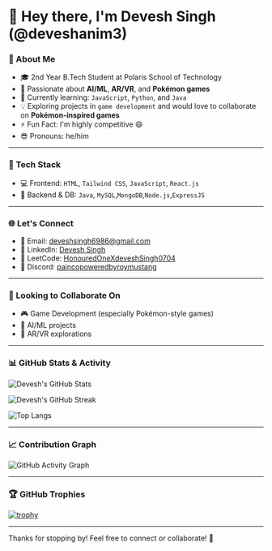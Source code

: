 # 👋 Hey there, I'm Devesh Singh (@deveshanim3)

### 🧠 About Me
- 🎓 2nd Year B.Tech Student at Polaris School of Technology  
- 👀 Passionate about **AI/ML**, **AR/VR**, and **Pokémon games**  
- 🌱 Currently learning: `JavaScript`, `Python`, and `Java`  
- 💡 Exploring projects in `game development` and would love to collaborate on **Pokémon-inspired games**  
- ⚡ Fun Fact: I'm highly competitive 😄  
- 😎 Pronouns: he/him

---

### 🔧 Tech Stack
- 💻 Frontend: `HTML`, `Tailwind CSS`, `JavaScript`, `React.js`  
- 🧩 Backend & DB: `Java`, `MySQL`,`MongoDB`,`Node.js`,`ExpressJS`  

---

### 🌐 Let's Connect
- 📧 Email: [deveshsingh6986@gmail.com](mailto:deveshsingh6986@gmail.com)  
- 💼 LinkedIn: [Devesh Singh](https://www.linkedin.com/in/devesh-singh-542483318/)  
- 🧩 LeetCode: [HonouredOneXdeveshSingh0704](https://leetcode.com/u/HonouredOneXdeveshSingh0704/)  
- 💬 Discord: [paincopoweredbyroymustang
](https://discord.com/users/720206814972477482)  

---

### 🤝 Looking to Collaborate On
- 🎮 Game Development (especially Pokémon-style games)
- 🤖 AI/ML projects
- 🧠 AR/VR explorations

---

### 📊 GitHub Stats & Activity

![Devesh's GitHub Stats](https://github-readme-stats.vercel.app/api?username=deveshanim3&show_icons=true&theme=tokyonight)

![Devesh's GitHub Streak](https://github-readme-streak-stats.herokuapp.com/?user=deveshanim3&theme=tokyonight)

![Top Langs](https://github-readme-stats.vercel.app/api/top-langs/?username=deveshanim3&layout=compact&theme=tokyonight)

---

### 📈 Contribution Graph

![GitHub Activity Graph](https://github-readme-activity-graph.vercel.app/graph?username=deveshanim3&theme=tokyo-night)

---

### 🏆 GitHub Trophies

[![trophy](https://github-profile-trophy.vercel.app/?username=deveshanim3&theme=tokyonight)](https://github.com/ryo-ma/github-profile-trophy)

---

Thanks for stopping by! Feel free to connect or collaborate! 🚀
